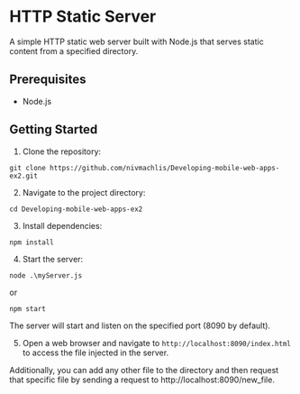 # HTTP Static Server

A simple HTTP static web server built with Node.js that serves static content from a specified directory.

## Prerequisites

- Node.js

## Getting Started

1. Clone the repository:

```shell
git clone https://github.com/nivmachlis/Developing-mobile-web-apps-ex2.git
```

2. Navigate to the project directory:

```shell
cd Developing-mobile-web-apps-ex2
```

3. Install dependencies:

```shell
npm install
```

4. Start the server:

```shell
node .\myServer.js
```

or

```shell
npm start
```

The server will start and listen on the specified port (8090 by default).

5. Open a web browser and navigate to `http://localhost:8090/index.html` to access the file injected in the server.

Additionally, you can add any other file to the directory and then request that specific file by sending a request to http://localhost:8090/new_file.
